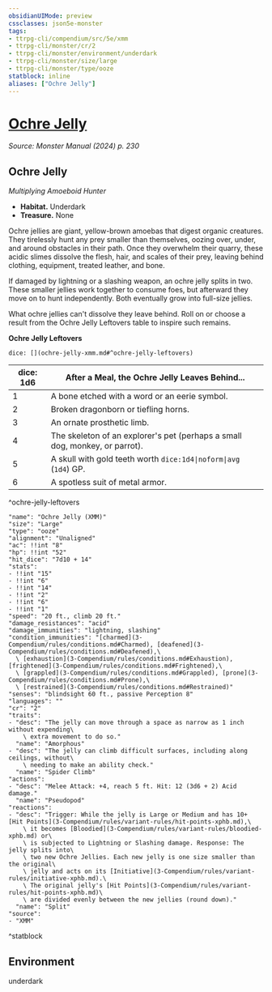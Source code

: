 ```yaml
---
obsidianUIMode: preview
cssclasses: json5e-monster
tags:
- ttrpg-cli/compendium/src/5e/xmm
- ttrpg-cli/monster/cr/2
- ttrpg-cli/monster/environment/underdark
- ttrpg-cli/monster/size/large
- ttrpg-cli/monster/type/ooze
statblock: inline
aliases: ["Ochre Jelly"]
---
```

# [Ochre Jelly](3-Compendium\bestiary\ooze/ochre-jelly-xmm.md)
*Source: Monster Manual (2024) p. 230*  

## Ochre Jelly

*Multiplying Amoeboid Hunter*

- **Habitat.** Underdark  
- **Treasure.** None  

Ochre jellies are giant, yellow-brown amoebas that digest organic creatures. They tirelessly hunt any prey smaller than themselves, oozing over, under, and around obstacles in their path. Once they overwhelm their quarry, these acidic slimes dissolve the flesh, hair, and scales of their prey, leaving behind clothing, equipment, treated leather, and bone.

If damaged by lightning or a slashing weapon, an ochre jelly splits in two. These smaller jellies work together to consume foes, but afterward they move on to hunt independently. Both eventually grow into full-size jellies.

What ochre jellies can't dissolve they leave behind. Roll on or choose a result from the Ochre Jelly Leftovers table to inspire such remains.

**Ochre Jelly Leftovers**

`dice: [](ochre-jelly-xmm.md#^ochre-jelly-leftovers)`

| dice: 1d6 | After a Meal, the Ochre Jelly Leaves Behind... |
|-----------|------------------------------------------------|
| 1 | A bone etched with a word or an eerie symbol. |
| 2 | Broken dragonborn or tiefling horns. |
| 3 | An ornate prosthetic limb. |
| 4 | The skeleton of an explorer's pet (perhaps a small dog, monkey, or parrot). |
| 5 | A skull with gold teeth worth `dice:1d4\|noform\|avg` (`1d4`) GP. |
| 6 | A spotless suit of metal armor. |
^ochre-jelly-leftovers

```statblock
"name": "Ochre Jelly (XMM)"
"size": "Large"
"type": "ooze"
"alignment": "Unaligned"
"ac": !!int "8"
"hp": !!int "52"
"hit_dice": "7d10 + 14"
"stats":
- !!int "15"
- !!int "6"
- !!int "14"
- !!int "2"
- !!int "6"
- !!int "1"
"speed": "20 ft., climb 20 ft."
"damage_resistances": "acid"
"damage_immunities": "lightning, slashing"
"condition_immunities": "[charmed](3-Compendium/rules/conditions.md#Charmed), [deafened](3-Compendium/rules/conditions.md#Deafened),\
  \ [exhaustion](3-Compendium/rules/conditions.md#Exhaustion), [frightened](3-Compendium/rules/conditions.md#Frightened),\
  \ [grappled](3-Compendium/rules/conditions.md#Grappled), [prone](3-Compendium/rules/conditions.md#Prone),\
  \ [restrained](3-Compendium/rules/conditions.md#Restrained)"
"senses": "blindsight 60 ft., passive Perception 8"
"languages": ""
"cr": "2"
"traits":
- "desc": "The jelly can move through a space as narrow as 1 inch without expending\
    \ extra movement to do so."
  "name": "Amorphous"
- "desc": "The jelly can climb difficult surfaces, including along ceilings, without\
    \ needing to make an ability check."
  "name": "Spider Climb"
"actions":
- "desc": "Melee Attack: +4, reach 5 ft. Hit: 12 (3d6 + 2) Acid damage."
  "name": "Pseudopod"
"reactions":
- "desc": "Trigger: While the jelly is Large or Medium and has 10+ [Hit Points](3-Compendium/rules/variant-rules/hit-points-xphb.md),\
    \ it becomes [Bloodied](3-Compendium/rules/variant-rules/bloodied-xphb.md) or\
    \ is subjected to Lightning or Slashing damage. Response: The jelly splits into\
    \ two new Ochre Jellies. Each new jelly is one size smaller than the original\
    \ jelly and acts on its [Initiative](3-Compendium/rules/variant-rules/initiative-xphb.md).\
    \ The original jelly's [Hit Points](3-Compendium/rules/variant-rules/hit-points-xphb.md)\
    \ are divided evenly between the new jellies (round down)."
  "name": "Split"
"source":
- "XMM"
```
^statblock

## Environment

underdark